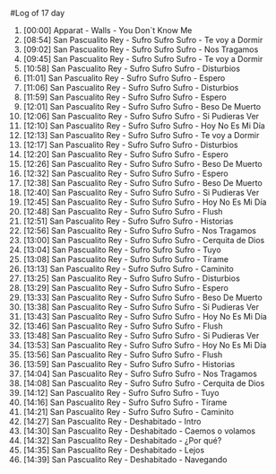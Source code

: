 #Log of 17 day

1. [00:00] Apparat - Walls - You Don´t Know Me
1. [08:54] San Pascualito Rey - Sufro Sufro Sufro - Te voy a Dormir
1. [09:02] San Pascualito Rey - Sufro Sufro Sufro - Nos Tragamos
1. [09:45] San Pascualito Rey - Sufro Sufro Sufro - Te voy a Dormir
1. [10:58] San Pascualito Rey - Sufro Sufro Sufro - Disturbios
1. [11:01] San Pascualito Rey - Sufro Sufro Sufro - Espero
1. [11:06] San Pascualito Rey - Sufro Sufro Sufro - Disturbios
1. [11:59] San Pascualito Rey - Sufro Sufro Sufro - Espero
1. [12:01] San Pascualito Rey - Sufro Sufro Sufro - Beso De Muerto
1. [12:06] San Pascualito Rey - Sufro Sufro Sufro - Si Pudieras Ver
1. [12:10] San Pascualito Rey - Sufro Sufro Sufro - Hoy No Es Mi Día
1. [12:13] San Pascualito Rey - Sufro Sufro Sufro - Te voy a Dormir
1. [12:17] San Pascualito Rey - Sufro Sufro Sufro - Disturbios
1. [12:20] San Pascualito Rey - Sufro Sufro Sufro - Espero
1. [12:26] San Pascualito Rey - Sufro Sufro Sufro - Beso De Muerto
1. [12:32] San Pascualito Rey - Sufro Sufro Sufro - Espero
1. [12:38] San Pascualito Rey - Sufro Sufro Sufro - Beso De Muerto
1. [12:40] San Pascualito Rey - Sufro Sufro Sufro - Si Pudieras Ver
1. [12:45] San Pascualito Rey - Sufro Sufro Sufro - Hoy No Es Mi Día
1. [12:48] San Pascualito Rey - Sufro Sufro Sufro - Flush
1. [12:51] San Pascualito Rey - Sufro Sufro Sufro - Historias
1. [12:56] San Pascualito Rey - Sufro Sufro Sufro - Nos Tragamos
1. [13:00] San Pascualito Rey - Sufro Sufro Sufro - Cerquita de Dios
1. [13:04] San Pascualito Rey - Sufro Sufro Sufro - Tuyo
1. [13:08] San Pascualito Rey - Sufro Sufro Sufro - Tírame
1. [13:13] San Pascualito Rey - Sufro Sufro Sufro - Caminito
1. [13:25] San Pascualito Rey - Sufro Sufro Sufro - Disturbios
1. [13:29] San Pascualito Rey - Sufro Sufro Sufro - Espero
1. [13:33] San Pascualito Rey - Sufro Sufro Sufro - Beso De Muerto
1. [13:38] San Pascualito Rey - Sufro Sufro Sufro - Si Pudieras Ver
1. [13:43] San Pascualito Rey - Sufro Sufro Sufro - Hoy No Es Mi Día
1. [13:46] San Pascualito Rey - Sufro Sufro Sufro - Flush
1. [13:48] San Pascualito Rey - Sufro Sufro Sufro - Si Pudieras Ver
1. [13:53] San Pascualito Rey - Sufro Sufro Sufro - Hoy No Es Mi Día
1. [13:56] San Pascualito Rey - Sufro Sufro Sufro - Flush
1. [13:59] San Pascualito Rey - Sufro Sufro Sufro - Historias
1. [14:04] San Pascualito Rey - Sufro Sufro Sufro - Nos Tragamos
1. [14:08] San Pascualito Rey - Sufro Sufro Sufro - Cerquita de Dios
1. [14:12] San Pascualito Rey - Sufro Sufro Sufro - Tuyo
1. [14:16] San Pascualito Rey - Sufro Sufro Sufro - Tírame
1. [14:21] San Pascualito Rey - Sufro Sufro Sufro - Caminito
1. [14:27] San Pascualito Rey - Deshabitado - Intro
1. [14:30] San Pascualito Rey - Deshabitado - Caemos o volamos
1. [14:32] San Pascualito Rey - Deshabitado - ¿Por qué?
1. [14:35] San Pascualito Rey - Deshabitado - Lejos
1. [14:39] San Pascualito Rey - Deshabitado - Navegando
